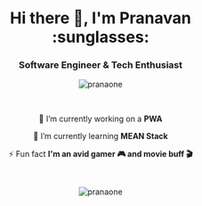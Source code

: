 
<h1 align="center">Hi there 👋, I'm Pranavan :sunglasses: </h1>
<h3 align="center">Software Engineer & Tech Enthusiast</h3>

<p align="center"> <img src="https://komarev.com/ghpvc/?username=pranaone&label=Profile%20views&color=0e75b6&style=flat" alt="pranaone" /> </p>

<br>

<div align="center">
  
🚧 I’m currently working on a **PWA**

📖 I’m currently learning **MEAN Stack**

⚡ Fun fact **I'm an avid gamer 🎮 and movie buff 🎬**

</div>

<br>

<p align="center"> <img align="center" src="https://github-readme-stats.vercel.app/api/top-langs?username=pranaone&show_icons=true&locale=en&layout=compact" alt="pranaone" />  </p>
  
